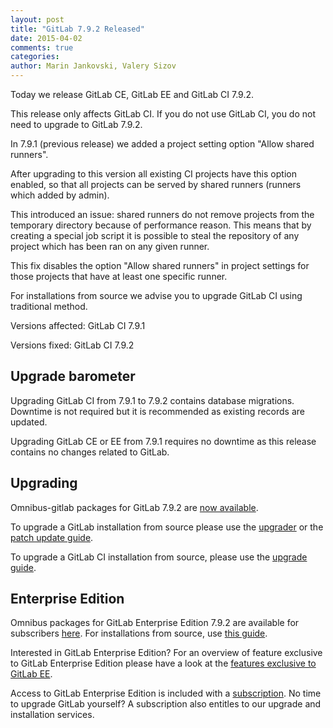 ```yaml
---
layout: post
title: "GitLab 7.9.2 Released"
date: 2015-04-02
comments: true
categories:
author: Marin Jankovski, Valery Sizov
---
```


Today we release GitLab CE, GitLab EE and GitLab CI 7.9.2.

This release only affects GitLab CI. If you do not use GitLab CI, you do not need to upgrade to GitLab 7.9.2.

In 7.9.1 (previous release) we added a project setting option "Allow shared runners".

After upgrading to this version all existing CI projects have this option enabled, so that all projects can be served by shared runners (runners which added by admin).

This introduced an issue: shared runners do not remove projects from the temporary directory because of performance reason. This means that by creating a special job script it is possible to steal the repository of any project which has been ran on any given runner.

This fix disables the option "Allow shared runners" in project settings for those projects that have at least one specific runner.

For installations from source we advise you to upgrade GitLab CI using traditional method.

Versions affected: GitLab CI 7.9.1

Versions fixed: GitLab CI 7.9.2

<!-- more -->

## Upgrade barometer

Upgrading GitLab CI from 7.9.1 to 7.9.2 contains database migrations. Downtime is not required but it is recommended as existing records are updated.

Upgrading GitLab CE or EE from 7.9.1 requires no downtime as this release contains no changes related to GitLab.

## Upgrading

Omnibus-gitlab packages for GitLab 7.9.2 are [now available](https://about.gitlab.com/downloads/).

To upgrade a GitLab installation from source please use the
[upgrader](http://doc.gitlab.com/ce/update/upgrader.html) or the [patch update
guide](http://doc.gitlab.com/ce/update/patch_versions.html).

To upgrade a GitLab CI installation from source, please use the [upgrade guide](https://gitlab.com/gitlab-org/gitlab-ci/blob/master/doc/update/patch_versions.md).

## Enterprise Edition

Omnibus packages for GitLab Enterprise Edition 7.9.2 are available for subscribers [here](https://gitlab.com/subscribers/gitlab-ee/blob/master/doc/install/packages.md). For installations from source, use [this guide](https://gitlab.com/subscribers/gitlab-ee/blob/master/doc/update/patch_versions.md).

Interested in GitLab Enterprise Edition?
For an overview of feature exclusive to GitLab Enterprise Edition please have a look at the [features exclusive to GitLab EE](http://about.gitlab.com/features/#enterprise).

Access to GitLab Enterprise Edition is included with a [subscription](http://www.gitlab.com/subscription/).
No time to upgrade GitLab yourself?
A subscription also entitles to our upgrade and installation services.
